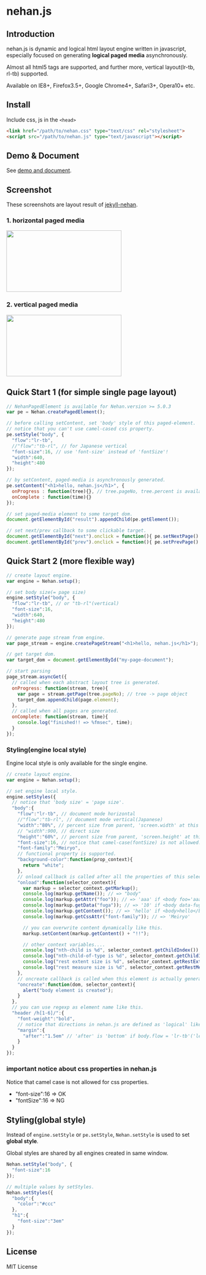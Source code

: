 # nehan.js

## Introduction

nehan.js is dynamic and logical html layout engine written in javascript, especially focused on generating **logical paged media** asynchronously.

Almost all html5 tags are supported, and further more, vertical layout(lr-tb, rl-tb) supported.

Available on IE8+, Firefox3.5+, Google Chrome4+, Safari3+, Opera10+ etc.

## Install

Include css, js in the ``<head>``

```html
<link href="/path/to/nehan.css" type="text/css" rel="stylesheet">
<script src="/path/to/nehan.js" type="text/javascript"></script>
```

## Demo & Document

See [demo and document](http://tategakibunko.github.io/nehan.js).

## Screenshot

These screenshots are layout result of [jekyll-nehan](https://github.com/tategakibunko/jekyll-nehan).

### 1. horizontal paged media
<img src="https://raw.github.com/tategakibunko/jekyll-nehan/master/assets/sshot-hori.png" width="300" height="160" />

### 2. vertical paged media
<img src="https://raw.github.com/tategakibunko/jekyll-nehan/master/assets/sshot-vert.png" width="300" height="160" />

## Quick Start 1 (for simple single page layout)

```javascript
// NehanPagedElement is available for Nehan.version >= 5.0.3
var pe = Nehan.createPagedElement();

// before calling setContent, set 'body' style of this paged-element.
// notice that you can't use camel-cased css property.
pe.setStyle("body", {
  "flow":"lr-tb",
  //"flow":"tb-rl", // for Japanese vertical
  "font-size":16, // use 'font-size' instead of 'fontSize'!
  "width":640,
  "height":480
});

// by setContent, paged-media is asynchronously generated.
pe.setContent("<h1>hello, nehan.js</h1>", {
  onProgress : function(tree){}, // tree.pageNo, tree.percent is available.
  onComplete : function(time){}
});

// set paged-media element to some target dom.
document.getElementById("result").appendChild(pe.getElement());

// set next/prev callback to some clickable target.
document.getElementById("next").onclick = function(){ pe.setNextPage() };
document.getElementById("prev").onclick = function(){ pe.setPrevPage() };
```

## Quick Start 2 (more flexible way)

```javascript
// create layout engine.
var engine = Nehan.setup();

// set body size(= page size)
engine.setStyle("body", {
  "flow":"lr-tb", // or "tb-rl"(vertical)
  "font-size":16,
  "width":640,
  "height":480
});

// generate page stream from engine.
var page_stream = engine.createPageStream("<h1>hello, nehan.js</h1>");

// get target dom.
var target_dom = document.getElementById("my-page-document");

// start parsing
page_stream.asyncGet({
  // called when each abstract layout tree is generated.
  onProgress: function(stream, tree){
    var page = stream.getPage(tree.pageNo); // tree -> page object
    target_dom.appendChild(page.element);
  },
  // called when all pages are generated.
  onComplete: function(stream, time){
    console.log("finished!! => %fmsec", time);
  }
});
```

### Styling(engine local style)

Engine local style is only available for the single engine.

```javascript
// create layout engine.
var engine = Nehan.setup();

// set engine local style.
engine.setStyles({
  // notice that 'body size' = 'page size'.
  "body":{
    "flow":"lr-tb", // document mode horizontal
    //"flow":"tb-rl", // document mode vertical(Japanese)
    "width":"80%", // percent size from parent, 'screen.width' at this case.
    // "width":900, // direct size
    "height":"60%", // percent size from parent, 'screen.height' at this case.
    "font-size":16, // notice that camel-case(fontSize) is not allowed.
    "font-family":"Meiryo",
    // functional property is supported.
    "background-color":function(prop_context){
      return "white";
    },
    // onload callback is called after all the properties of this selector('body' at this case) are loaded.
    "onload":function(selector_context){
      var markup = selector_context.getMarkup();
      console.log(markup.getName()); // => "body"
      console.log(markup.getAttr("foo")); // => 'aaa' if <body foo='aaa'>
      console.log(markup.getData("fuga")); // => '10' if <body data-fuga='10'>
      console.log(markup.getContent()); // => 'hello' if <body>hello</body>
      console.log(markup.getCssAttr("font-family")); // => 'Meiryo'

      // you can overwrite content dynamically like this.
      markup.setContent(markup.getContent() + "!!");

      // other context variables....
      console.log("nth-child is %d", selector_context.getChildIndex());
      console.log("nth-child-of-type is %d", selector_context.getChildIndexOfType());
      console.log("rest extent size is %d", selector_context.getRestExtent());
      console.log("rest measure size is %d", selector_context.getRestMeasure());
    },
    // oncreate callback is called when this element is actually generated by evaluator.
    "oncreate":function(dom, selector_context){
      alert("body element is created");
    }
  },
  // you can use regexp as element name like this.
  "header /h[1-6]/":{
    "font-weight":"bold",
    // notice that directions in nehan.js are defined as 'logical' like this.
    "margin":{
      "after":"1.5em" // 'after' is 'bottom' if body.flow = 'lr-tb'('left' if 'tb-rl').
    }
  }
});
```

### important notice about css properties in nehan.js
Notice that camel case is not allowed for css properties.

- "font-size":16 => OK
- "fontSize":16 => NG

## Styling(global style)

Instead of <code>engine.setStyle</code> or <code>pe.setStyle</code>, <code>Nehan.setStyle</code> is used to set **global style**.

Global styles are shared by all engines created in same window.

```javascript
Nehan.setStyle("body", {
  "font-size":16
});

// multiple values by setStyles.
Nehan.setStyles({
  "body":{
    "color":"#ccc"
  },
  "h1":{
    "font-size":"3em"
  }
});
```

## License

MIT License
